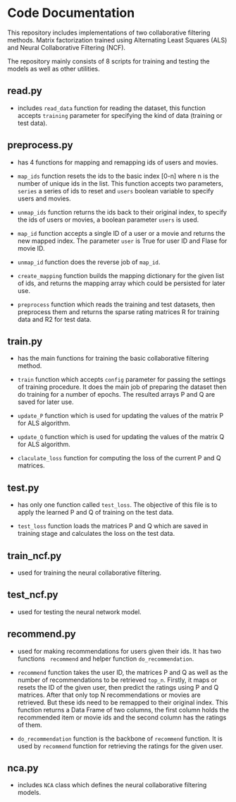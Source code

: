 # Code Documentation

This repository includes implementations of two collaborative filtering methods. Matrix factorization trained using Alternating Least Squares (ALS) and Neural Collaborative Filtering (NCF).

The repository mainly consists of 8 scripts for training and testing the models as well as other utilities.

## read.py 
- includes ```read_data``` function for reading the dataset, this function accepts ```training``` parameter for specifying the kind of data (training or test data). 

## preprocess.py
- has 4 functions for mapping and remapping ids of users and movies. 
- ```map_ids``` function resets the ids to the basic index [0-n] where n is the number of unique ids in the list. 
This function accepts two parameters, ```series``` a series of ids to reset and ```users``` boolean variable to specify users and movies.

- ```unmap_ids``` function returns the ids back to their original index, to specify the ids of users or movies, a boolean parameter ```users``` is used. 

- ```map_id``` function accepts a single ID of a user or a movie and returns the new mapped index. The parameter ```user``` is True for user ID and Flase for movie ID. 

- ```unmap_id``` function does the reverse job of ```map_id```. 

- ```create_mapping``` function builds the mapping dictionary for the given list of ids, and returns the mapping array which could be persisted for later use. 

- ```preprocess``` function which reads the training and test datasets, then preprocess them and returns the sparse rating matrices R for training data and R2 for test data. 

## train.py

- has the main functions for training the basic collaborative filtering method.

- ```train``` function which accepts ```config``` parameter for passing the settings of training procedure. It does the main job of preparing the dataset then do training for a number of epochs. The resulted arrays P and Q are saved for later use.

- ```update_P``` function which is used for updating the values of the matrix P for ALS algorithm.

- ```update_Q``` function which is used for updating the values of the matrix Q for ALS algorithm.

- ```claculate_loss``` function for computing the loss of the current P and Q matrices. 



## test.py

- has only one function called ```test_loss```. The objective of this file is to apply the learned P and Q of training on the test data. 

- ```test_loss``` function loads the matrices P and Q which are saved in training stage and calculates the loss on the test data. 

## train_ncf.py

- used for training the neural collaborative filtering. 


## test_ncf.py
- used for testing the neural network model. 

## recommend.py
- used for making recommendations for users given their ids. It has two functions ``` recommend``` and helper function ```do_recommendation```. 

- ```recommend``` function takes the user ID, the matrices P and Q as well as the number of recommendations to be retrieved ```top_n```. Firstly, it maps or resets the ID of the given user, then predict the ratings using P and Q matrices. After that only top N recommendations or movies are retrieved. But these ids need to be remapped to their original index. This function returns a Data Frame of two columns, the first column holds the recommended item or movie ids and the second column has the ratings of them. 

- ```do_recommendation``` function is the backbone of ```recommend``` function. It is used by ```recommend``` function for retrieving the ratings for the given user. 

## nca.py

- includes ```NCA``` class which defines the neural collaborative filtering models.
